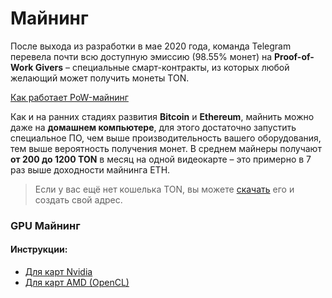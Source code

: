 # Майнинг

После выхода из разработки в мае 2020 года, команда Telegram перевела почти всю доступную эмиссию (98.55% монет) на **Proof-of-Work Givers** – специальные смарт-контракты, из которых любой желающий может получить монеты TON.

[Как работает PoW-майнинг](https://telegra.ph/consensus-algorithms-08-21#PoW "Как работает PoW-майнинг")

Как и на ранних стадиях развития **Bitcoin** и **Ethereum**, майнить можно даже на **домашнем компьютере**, для этого достаточно запустить специальное ПО, чем выше производительность вашего оборудования, тем выше вероятность получения монет. В среднем майнеры получают **от 200 до 1200 TON** в месяц на одной видеокарте – это примерно в 7 раз выше доходности майнинга ETH.

> Если у вас ещё нет кошелька TON, вы можете [скачать](https://ton.app/wallets "скачать") его и создать свой адрес.

### GPU Майнинг
#### Инструкции:

- [Для карт Nvidia](/windows/nvidia.md)
- [Для карт AMD (OpenCL)](/windows/amd.md)